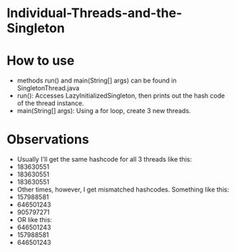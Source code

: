 # Individual-Threads-and-the-Singleton

# How to use
- methods run() and main(String[] args) can be found in SingletonThread.java
- run(): Accesses LazyInitializedSingleton, then prints out the hash code of the thread instance.
- main(String[] args): Using a for loop, create 3 new threads.

# Observations
- Usually I'll get the same hashcode for all 3 threads like this:
- 183630551
- 183630551
- 183630551
- Other times, however, I get mismatched hashcodes. Something like this:
- 157988581
- 646501243
- 905797271
- OR like this:
- 646501243 
- 157988581
- 646501243